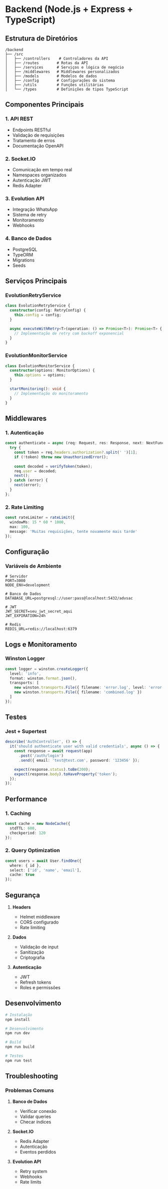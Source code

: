 # Backend (Node.js + Express + TypeScript)

## Estrutura de Diretórios

```
/backend
├── /src
│   ├── /controllers    # Controladores da API
│   ├── /routes        # Rotas da API
│   ├── /services      # Serviços e lógica de negócio
│   ├── /middlewares   # Middlewares personalizados
│   ├── /models        # Modelos de dados
│   ├── /config        # Configurações do sistema
│   ├── /utils         # Funções utilitárias
│   └── /types         # Definições de tipos TypeScript
```

## Componentes Principais

### 1. API REST
- Endpoints RESTful
- Validação de requisições
- Tratamento de erros
- Documentação OpenAPI

### 2. Socket.IO
- Comunicação em tempo real
- Namespaces organizados
- Autenticação JWT
- Redis Adapter

### 3. Evolution API
- Integração WhatsApp
- Sistema de retry
- Monitoramento
- Webhooks

### 4. Banco de Dados
- PostgreSQL
- TypeORM
- Migrations
- Seeds

## Serviços Principais

### EvolutionRetryService
```typescript
class EvolutionRetryService {
  constructor(config: RetryConfig) {
    this.config = config;
  }

  async executeWithRetry<T>(operation: () => Promise<T>): Promise<T> {
    // Implementação de retry com backoff exponencial
  }
}
```

### EvolutionMonitorService
```typescript
class EvolutionMonitorService {
  constructor(options: MonitorOptions) {
    this.options = options;
  }

  startMonitoring(): void {
    // Implementação do monitoramento
  }
}
```

## Middlewares

### 1. Autenticação
```typescript
const authenticate = async (req: Request, res: Response, next: NextFunction) => {
  try {
    const token = req.headers.authorization?.split(' ')[1];
    if (!token) throw new UnauthorizedError();
    
    const decoded = verifyToken(token);
    req.user = decoded;
    next();
  } catch (error) {
    next(error);
  }
};
```

### 2. Rate Limiting
```typescript
const rateLimiter = rateLimit({
  windowMs: 15 * 60 * 1000,
  max: 100,
  message: 'Muitas requisições, tente novamente mais tarde'
});
```

## Configuração

### Variáveis de Ambiente
```env
# Servidor
PORT=3000
NODE_ENV=development

# Banco de Dados
DATABASE_URL=postgresql://user:pass@localhost:5432/advsac

# JWT
JWT_SECRET=seu_jwt_secret_aqui
JWT_EXPIRATION=24h

# Redis
REDIS_URL=redis://localhost:6379
```

## Logs e Monitoramento

### Winston Logger
```typescript
const logger = winston.createLogger({
  level: 'info',
  format: winston.format.json(),
  transports: [
    new winston.transports.File({ filename: 'error.log', level: 'error' }),
    new winston.transports.File({ filename: 'combined.log' })
  ]
});
```

## Testes

### Jest + Supertest
```typescript
describe('AuthController', () => {
  it('should authenticate user with valid credentials', async () => {
    const response = await request(app)
      .post('/auth/login')
      .send({ email: 'test@test.com', password: '123456' });

    expect(response.status).toBe(200);
    expect(response.body).toHaveProperty('token');
  });
});
```

## Performance

### 1. Caching
```typescript
const cache = new NodeCache({
  stdTTL: 600,
  checkperiod: 120
});
```

### 2. Query Optimization
```typescript
const users = await User.findOne({
  where: { id },
  select: ['id', 'name', 'email'],
  cache: true
});
```

## Segurança

1. **Headers**
   - Helmet middleware
   - CORS configurado
   - Rate limiting

2. **Dados**
   - Validação de input
   - Sanitização
   - Criptografia

3. **Autenticação**
   - JWT
   - Refresh tokens
   - Roles e permissões

## Desenvolvimento

```bash
# Instalação
npm install

# Desenvolvimento
npm run dev

# Build
npm run build

# Testes
npm run test
```

## Troubleshooting

### Problemas Comuns
1. **Banco de Dados**
   - Verificar conexão
   - Validar queries
   - Checar índices

2. **Socket.IO**
   - Redis Adapter
   - Autenticação
   - Eventos perdidos

3. **Evolution API**
   - Retry system
   - Webhooks
   - Rate limits
